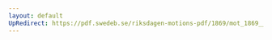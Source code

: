 ```yaml
---
layout: default
UpRedirect: https://pdf.swedeb.se/riksdagen-motions-pdf/1869/mot_1869__ak__00244/mot_1869__ak__00244_001.pdf
---
```

